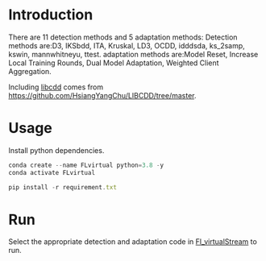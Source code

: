 # Introduction
There are 11 detection methods and 5 adaptation methods:
Detection methods are:D3, IKSbdd, ITA, Kruskal, LD3, OCDD, idddsda, ks_2samp, kswin, mannwhitneyu, ttest.
adaptation methods are:Model Reset, Increase Local Training Rounds, Dual Model Adaptation, Weighted Client Aggregation.

Including [libcdd](https://github.com/Shuo-Wang84/FL-VirtualConceptDrift/tree/main/libcdd) comes from https://github.com/HsiangYangChu/LIBCDD/tree/master.

# Usage
Install python dependencies.
```javascript
conda create --name FLvirtual python=3.8 -y
conda activate FLvirtual

pip install -r requirement.txt
```

# Run
Select the appropriate detection and adaptation code in [Fl_virtualStream](https://github.com/Shuo-Wang84/FL-VirtualConceptDrift/tree/main/FL_VirtualStream) to run.




